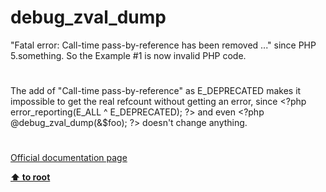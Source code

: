 # debug_zval_dump




<div class="phpcode"><span class="html">
&quot;Fatal error: Call-time pass-by-reference has been removed ...&quot; since PHP 5.something. So the Example #1 is now invalid PHP code.</span>
</div>
  

#


<div class="phpcode"><span class="html">
The add of &quot;Call-time pass-by-reference&quot; as E_DEPRECATED makes it impossible to get the real refcount without getting an error, since <span class="default">&lt;?php error_reporting</span><span class="keyword">(</span><span class="default">E_ALL </span><span class="keyword">^ </span><span class="default">E_DEPRECATED</span><span class="keyword">); </span><span class="default">?&gt;</span> and even <span class="default">&lt;?php </span><span class="keyword">@</span><span class="default">debug_zval_dump</span><span class="keyword">(&amp;</span><span class="default">$foo</span><span class="keyword">); </span><span class="default">?&gt;</span> doesn&apos;t change anything.</span>
</div>
  

#

[Official documentation page](https://www.php.net/manual/en/function.debug-zval-dump.php)

**[⬆ to root](/)**